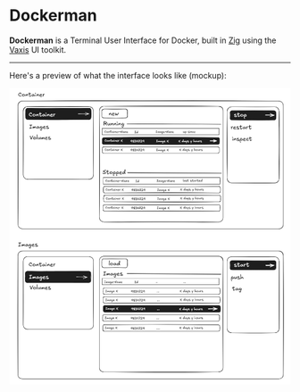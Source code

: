 # Dockerman

**Dockerman** is a Terminal User Interface for Docker, built in [Zig](https://ziglang.org) using the [Vaxis](https://github.com/rockorager/libvaxis) UI toolkit.

---

Here's a preview of what the interface looks like (mockup):

![Dockerman Mock UI](docs/first_mog_image.PNG)
